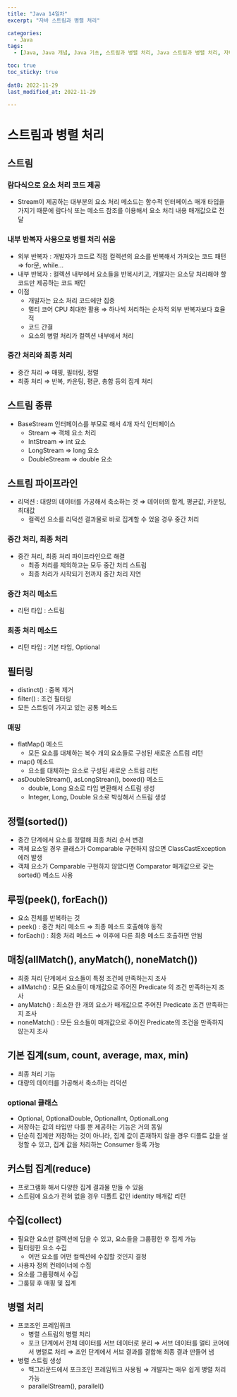 ```yaml
---
title: "Java 14일차"
excerpt: "자바 스트림과 병렬 처리"

categories:
  - Java
tags:
  - [Java, Java 개념, Java 기초, 스트림과 병렬 처리, Java 스트림과 병렬 처리, 자바 스트림과 병렬 처리]

toc: true
toc_sticky: true
 
dat8: 2022-11-29
last_modified_at: 2022-11-29

---
```


# 스트림과 병렬 처리

## 스트림

### 람다식으로 요소 처리 코드 제공

- Stream이 제공하는 대부분의 요소 처리 메소드는 함수적 인터페이스 매개 타입을 가지기 때문에 람다식 또는 메소드 참조를 이용해서 요소 처리 내용 매개값으로 전달

### 내부 반복자 사용으로 병렬 처리 쉬움

- 외부 반복자 : 개발자가 코드로 직접 컬렉션의 요소를 반복해서 가져오는 코드 패턴 ⇒ for문, while…
- 내부 반복자 : 컬렉션 내부에서 요소들을 반복시키고, 개발자는 요소당 처리해야 할 코드만 제공하는 코드 패턴
- 이점
    - 개발자는 요소 처리 코드에만 집중
    - 멀티 코어 CPU 최대한 활용 ⇒ 하나씩 처리하는 순차적 외부 반복자보다 효율적
    - 코드 간결
    - 요소의 병렬 처리가 컬렉션 내부에서 처리

### 중간 처리와 최종 처리

- 중간 처리 ⇒ 매핑, 필터링, 정렬
- 최종 처리 ⇒ 반복, 카운팅, 평균, 총합 등의 집계 처리

## 스트림 종류

- BaseStream 인터페이스를 부모로 해서 4개 자식 인터페이스
    - Stream ⇒ 객체 요소 처리
    - IntStream ⇒ int 요소
    - LongStream ⇒ long 요소
    - DoubleStream ⇒ double 요소

## 스트림 파이프라인

- 리덕션 : 대량의 데이터를 가공해서 축소하는 것 ⇒ 데이터의 합계, 평균값, 카운팅, 최대값
    - 컬렉션 요소를 리덕션 결과물로 바로 집계할 수 었을 경우 중간 처리

### 중간 처리, 최종 처리

- 중간 처리, 최종 처리 파이프라인으로 해결
    - 최종 처리를 제외하고는 모두 중간 처리 스트림
    - 최종 처리가 시작되기 전까지 중간 처리 지연

### 중간 처리 메소드

- 리턴 타입 : 스트림

### 최종 처리 메소드

- 리턴 타입 : 기본 타입, Optional

## 필터링

- distinct() : 중복 제거
- filter() : 조건 필터링
- 모든 스트림이 가지고 있는 공통 메소드

### 매핑

- flatMap() 메소드
    - 모든 요소를 대체하는 복수 개의 요소들로 구성된 새로운 스트림 리턴
- map() 메소드
    - 요소를 대체하는 요소로 구성된 새로운 스트림 리턴
- asDoubleStream(), asLongStrean(), boxed() 메소드
    - double, Long 요소로 타입 변환해서 스트림 생성
    - Integer, Long, Double 요소로 박싱해서 스트림 생성

## 정렬(sorted())

- 중간 단계에서 요소를 정렬해 최종 처리 순서 변경
- 객체 요소일 경우 클래스가 Comparable 구현하지 않으면 ClassCastException 에러 발생
- 객체 요소가 Comparable 구현하지 않았다면 Comparator 매개값으로 갖는 sorted() 메소드 사용

## 루핑(peek(), forEach())

- 요소 전체를 반복하는 것
- peek() : 중간 처리 메소드 ⇒ 최종 메소드 호출해야 동작
- forEach() : 최종 처리 메소드 ⇒ 이후에 다른 최종 메소드 호출하면 안됨

## 매칭(allMatch(), anyMatch(), noneMatch())

- 최종 처리 단계에서 요소들이 특정 조건에 만족하는지 조사
- allMatch() : 모든 요소들이 매개값으로 주어진 Predicate 의 조건 만족하는지 조사
- anyMatch() : 최소한 한 개의 요소가 매개값으로 주어진 Predicate 조건 만족하는지 조사
- noneMatch() : 모든 요소들이 매개값으로 주어진 Predicate의 조건을 만족하지 않는지 조사

## 기본 집계(sum, count, average, max, min)

- 최종 처리 기능
- 대량의 데이터를 가공해서 축소하는 리덕션

### optional 클래스

- Optional, OptionalDouble, OptionalInt, OptionalLong
- 저장하는 값의 타입만 다를 뿐 제공하는 기능은 거의 동일
- 단순히 집계만 저장하는 것이 아니라, 집계 값이 존재하지 않을 경우 디폴트 값을 설정할 수 있고, 집계 값을 처리하는 Consumer 등록 가능

## 커스텀 집계(reduce)

- 프로그램화 해서 다양한 집계 결과물 만들 수 있음
- 스트림에 요소가 전혀 없을 경우 디폴트 값인 identity 매개값 리턴

## 수집(collect)

- 필요한 요소만 컬렉션에 담을 수 있고, 요소들을 그룹핑한 후 집계 가능
- 필터링한 요소 수집
    - 어떤 요소를 어떤 컬렉션에 수집할 것인지 결정
- 사용자 정의 컨테이너에 수집
- 요소를 그룹핑해서 수집
- 그룹핑 후 매핑 및 집계

## 병렬 처리

- 프코조인 프레임워크
    - 병렬 스트림의 병렬 처리
    - 포크 단계에서 전체 데이터를 서브 데이터로 분리 ⇒ 서브 데이터를 멀티 코어에서 병렬로 처리 ⇒ 조인 단계에서 서브 결과를 결합해 최종 결과 만들어 냄
- 병렬 스트림 생성
    - 백그라운드에서 포크조인 프레임워크 사용됨 ⇒ 개발자는 매우 쉽게 병렬 처리 가능
    - parallelStream(), parallel()